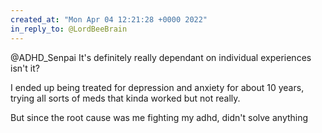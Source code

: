```yaml
---
created_at: "Mon Apr 04 12:21:28 +0000 2022"
in_reply_to: @LordBeeBrain
---
```


@ADHD_Senpai It's definitely really dependant on individual experiences isn't it? 

I ended up being treated for depression and anxiety for about 10 years, trying all sorts of meds that kinda worked but not really.

But since the root cause was me fighting my adhd, didn't solve anything